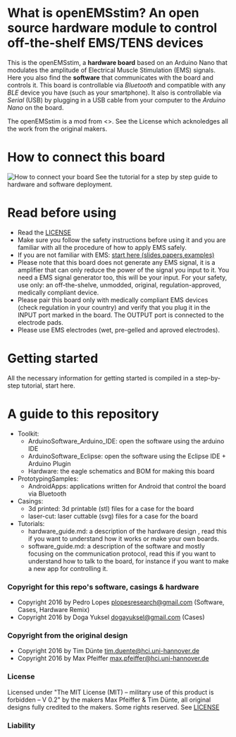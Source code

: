 # What is openEMSstim? An open source hardware module to control off-the-shelf EMS/TENS devices
This is the openEMSstim, a **hardware board** based on an Arduino Nano that modulates the amplitude of Electrical Muscle Stimulation (EMS) signals. Here you also find the **software** that communicates with the board and controls it. This board is controllable via *Bluetooth* and compatible with any *BLE* device you have (such as your smartphone). It also is controllable via *Serial* (USB) by plugging in a USB cable from your computer to the *Arduino Nano* on the board. 

The openEMSstim is a mod from <>. See the License which acknoledges all the work from the original makers. 

# How to connect this board
![How to connect your board](/Tutorial/connecting_to_the_board.png)
See the tutorial for a step by step guide to hardware and software deployment.  

# Read before using
* Read the [LICENSE](https://bitbucket.org/MaxPfeiffer/letyourbodymove/wiki/Home/License)
* Make sure you follow the safety instructions before using it and you are familiar with all the procedure of how to apply EMS safely.
* If you are not familiar with EMS: [start here (slides,papers,examples)](chi16.plopes.org)
* Please note that this board does not generate any EMS signal, it is a amplifier that can only reduce the power of the signal you input to it. You need a EMS signal generator too, this will be your input. For your safety, use only: an off-the-shelve, unmodded, original, regulation-approved, medically compliant device. 
* Please pair this board only with medically compliant EMS devices (check regulation in your country) and verify that you plug it in the INPUT port marked in the board. The OUTPUT port is connected to the electrode pads. 
* Please use EMS electrodes (wet, pre-gelled and aproved electrodes). 

# Getting started

All the necessary information for getting started is compiled in a step-by-step tutorial, start here. 

# A guide to this repository
* Toolkit:
  * ArduinoSoftware_Arduino_IDE: open the software using the arduino IDE
  * ArduinoSoftware_Eclipse: open the software using the Eclipse IDE + Arduino Plugin
  * Hardware: the eagle schematics and BOM for making this board
* PrototypingSamples:
  * AndroidApps: applications written for Android that control the board via Bluetooth
* Casings:
  * 3d printed: 3d printable (stl) files for a case for the board
  * laser-cut: laser cuttable (svg) files for a case for the board
* Tutorials: 
  * hardware_guide.md: a description of the hardware design , read this if you want to understand how it works or make your own boards.
  * software_guide.md: a description of the software and mostly focusing on the communication protocol, read this if you want to understand how to talk to the board, for instance if you want to make a new app for controlling it.

### Copyright for this repo's software, casings & hardware
* Copyright 2016 by Pedro Lopes <plopesresearch@gmail.com> (Software, Cases, Hardware Remix)
* Copyright 2016 by Doga Yuksel <dogayuksel@gmail.com> (Cases)

### Copyright from the original design   
* Copyright 2016 by Tim Dünte <tim.duente@hci.uni-hannover.de>
* Copyright 2016 by Max Pfeiffer <max.pfeiffer@hci.uni-hannover.de>

### License
Licensed under "The MIT License (MIT) – military use of this product is forbidden – V 0.2" by the makers Max Pfeiffer & Tim Dünte, all original designs fully credited to the makers. 
Some rights reserved. See [LICENSE](https://bitbucket.org/MaxPfeiffer/letyourbodymove/wiki/Home/License>)

### Liability

<include this in all files>

